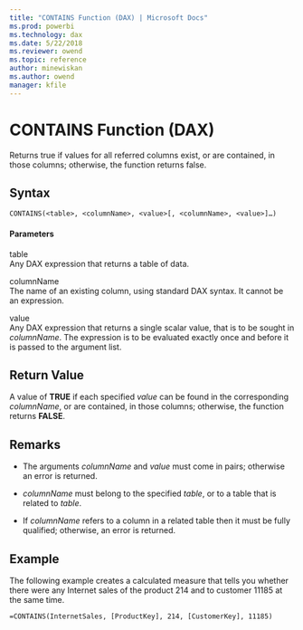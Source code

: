 ```yaml
---
title: "CONTAINS Function (DAX) | Microsoft Docs"
ms.prod: powerbi 
ms.technology: dax
ms.date: 5/22/2018
ms.reviewer: owend
ms.topic: reference
author: minewiskan
ms.author: owend
manager: kfile
---
```

# CONTAINS Function (DAX)
Returns true if values for all referred columns exist, or are contained, in those columns; otherwise, the function returns false.  
  
## Syntax  
  
```dax
CONTAINS(<table>, <columnName>, <value>[, <columnName>, <value>]…)  
```
  
#### Parameters  
table  
Any DAX expression that returns a table of data.  
  
columnName  
The name of an existing column, using standard DAX syntax. It cannot be an expression.  
  
value  
Any DAX expression that returns a single scalar value, that is to be sought in *columnName*. The expression is to be evaluated exactly once and before it is passed to the argument list.  
  
## Return Value  
A value of **TRUE** if each specified *value* can be found in the corresponding *columnName*, or are contained, in those columns; otherwise, the function returns **FALSE**.  
  
## Remarks  
  
-   The arguments *columnName* and *value* must come in pairs; otherwise an error is returned.  
  
-   *columnName* must belong to the specified *table*, or to a table that is related to *table*.  
  
-   If *columnName* refers to a column in a related table then it must be fully qualified; otherwise, an error is returned.  
  
## Example  
The following example creates a calculated measure that tells you whether there were any Internet sales of the product 214 and to customer 11185 at the same time.  
  
```dax
=CONTAINS(InternetSales, [ProductKey], 214, [CustomerKey], 11185)  
```

